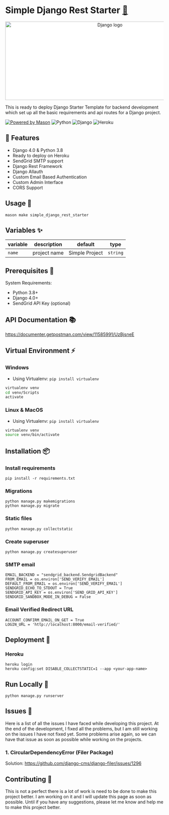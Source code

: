 # Simple Django Rest Starter  [🔗](https://brickhub.dev/bricks/simple_django_starter/0.1.0+2)

<div align="center">
  <img width="650" height="250" style="background:white;" src="https://soshace.com/wp-content/uploads/2021/01/879-png-3.png" alt="Django logo">
</div>

This is ready to deploy Django Starter Template for backend development which set up all the basic requirements and api routes for a Django project.

[![Powered by Mason](https://img.shields.io/endpoint?url=https%3A%2F%2Ftinyurl.com%2Fmason-badge)](https://github.com/felangel/mason) ![Python](https://img.shields.io/badge/python-3670A0?style=for-the-badge&logo=python&logoColor=ffdd54) ![Django](https://img.shields.io/badge/django-%23092E20.svg?style=for-the-badge&logo=django&logoColor=white) ![Heroku](https://img.shields.io/badge/heroku-%23430098.svg?style=for-the-badge&logo=heroku&logoColor=white)

## 🚀 Features

- Django 4.0 & Python 3.8
- Ready to deploy on Heroku
- SendGrid SMTP support
- Django Rest Framework
- Django Allauth
- Custom Email Based Authentication
- Custom Admin Interface
- CORS Support

## Usage 🚀

```
mason make simple_django_rest_starter
```

## Variables ✨

| variable           | description                  | default | type      |
| ------------------ | ---------------------------- | ------- | --------- |
| `name`     | project name          | Simple Project   | `string`  |


## Prerequisites 💬

System Requirements:
- Python 3.8+
- Django 4.0+
- SendGrid API Key (optional)

## API Documentation 📚
https://documenter.getpostman.com/view/11585991/UzBjsneE


## Virtual Environment ⚡️

### Windows

- Using Virtualenv: `pip install virtualenv`
```bash
virtualenv venv
cd venv/Scripts
activate
```

### Linux & MacOS
- Using Virtualenv: `pip install virtualenv`
```bash
virtualenv venv
source venv/bin/activate
```

## Installation 📦

### Install requirements

    pip install -r requirements.txt

### Migrations

    python manage.py makemigrations
    python manage.py migrate

### Static files

    python manage.py collectstatic

### Create superuser

    python manage.py createsuperuser

### SMTP email

    EMAIL_BACKEND = "sendgrid_backend.SendgridBackend"
    FROM_EMAIL = os.environ['SEND_VERIFY_EMAIL']
    DEFAULT_FROM_EMAIL = os.environ['SEND_VERIFY_EMAIL']
    SENDGRID_ECHO_TO_STDOUT = True
    SENDGRID_API_KEY = os.environ['SEND_GRID_API_KEY']
    SENDGRID_SANDBOX_MODE_IN_DEBUG = False

### Email Verified Redirect URL

    ACCOUNT_CONFIRM_EMAIL_ON_GET = True
    LOGIN_URL = 'http://localhost:8000/email-verified/'

## Deployment 🚀

### Heroku

    heroku login
    heroku config:set DISABLE_COLLECTSTATIC=1 --app <your-app-name>

## Run Locally 🏃

    python manage.py runserver

## Issues 🐛

Here is a list of all the issues I have faced while developing this project. At the end of the development, I fixed all the problems, but I am still working on the issues I have not fixed yet. Some problems arise again, so we can have that issue as soon as possible while working on the projects.

### 1. CircularDependencyError (Filer Package)
Solution: https://github.com/django-cms/django-filer/issues/1296

## Contributing 💬

This is not a perfect there is a lot of work is need to be done to make this project better. I am working on it and I will update this page as soon as possible. Until if you have any suggestions, please let me know and help me to make this project better.